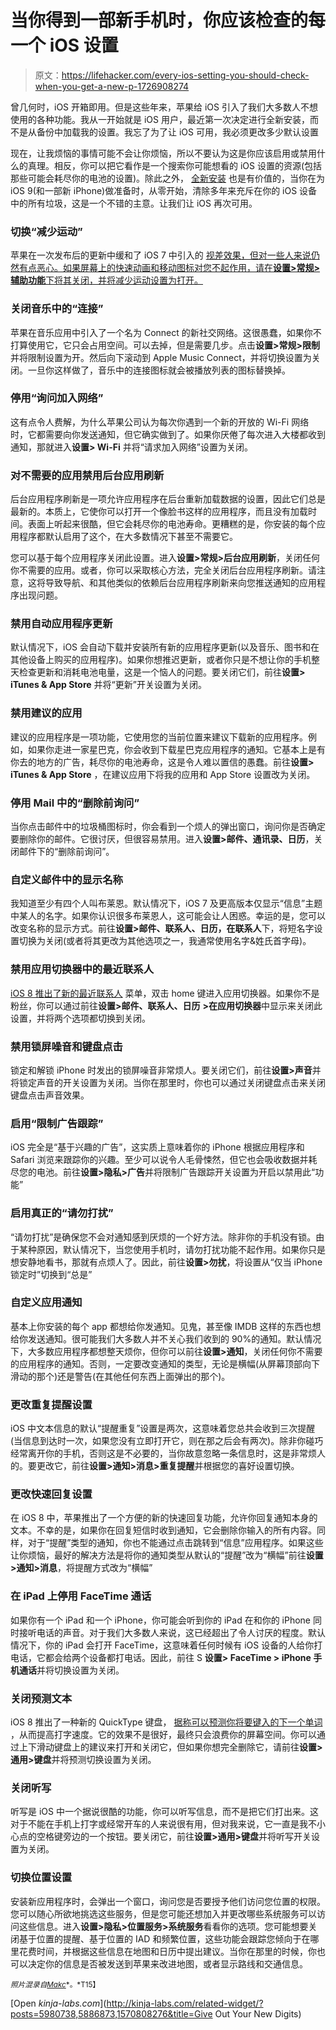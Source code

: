 # 当你得到一部新手机时，你应该检查的每一个 iOS 设置

> 原文：<https://lifehacker.com/every-ios-setting-you-should-check-when-you-get-a-new-p-1726908274>

曾几何时，iOS 开箱即用。但是这些年来，苹果给 iOS 引入了我们大多数人不想使用的各种功能。我从一开始就是 iOS 用户，最近第一次决定进行全新安装，而不是从备份中加载我的设置。我忘了为了让 iOS 可用，我必须更改多少默认设置



现在，让我烦恼的事情可能不会让你烦恼，所以不要认为这是你应该启用或禁用什么的真理。相反，你可以把它看作是一个搜索你可能想看的 iOS 设置的资源(包括那些可能会耗尽你的电池的设置)。除此之外， [全新安装](https://lifehacker.com/in-defense-of-the-clean-install-1726140915) 也是有价值的，当你在为 iOS 9(和一部新 iPhone)做准备时，从零开始，清除多年来充斥在你的 iOS 设备中的所有垃圾，这是一个不错的主意。让我们让 iOS 再次可用。

### 切换“减少运动”

苹果在一次发布后的更新中缓和了 iOS 7 中引入的 [视差效果，但对一些人来说仍然有点恶心。如果屏幕上的快速动画和移动图标对您不起作用，请在**设置>常规>辅助功能**下将其关闭，并将减少运动设置为打开。](https://lifehacker.com/all-the-new-stuff-in-ios-7-512339961)

### 关闭音乐中的“连接”

苹果在音乐应用中引入了一个名为 Connect 的新社交网络。这很愚蠢，如果你不打算使用它，它只会占用空间。可以去掉，但是需要几步。点击**设置>常规>限制**并将限制设置为开。然后向下滚动到 Apple Music Connect，并将切换设置为关闭。一旦你这样做了，音乐中的连接图标就会被播放列表的图标替换掉。

### 停用“询问加入网络”

这有点令人费解，为什么苹果公司认为每次你遇到一个新的开放的 Wi-Fi 网络时，它都需要向你发送通知，但它确实做到了。如果你厌倦了每次进入大楼都收到通知，那就进入**设置> Wi-Fi** 并将“请求加入网络”设置为关闭。

### 对不需要的应用禁用后台应用刷新

后台应用程序刷新是一项允许应用程序在后台重新加载数据的设置，因此它们总是最新的。本质上，它使你可以打开一个像脸书这样的应用程序，而且没有加载时间。表面上听起来很酷，但它会耗尽你的电池寿命。更糟糕的是，你安装的每个应用程序都默认启用了这个，在大多数情况下甚至不需要它。

您可以基于每个应用程序关闭此设置。进入**设置>常规>后台应用刷新**，关闭任何你不需要的应用。或者，你可以采取核心方法，完全关闭后台应用程序刷新。请注意，这将导致导航、和其他类似的依赖后台应用程序刷新来向您推送通知的应用程序出现问题。

### 禁用自动应用程序更新

默认情况下，iOS 会自动下载并安装所有新的应用程序更新(以及音乐、图书和在其他设备上购买的应用程序)。如果你想推迟更新，或者你只是不想让你的手机整天检查更新和消耗电池电量，这是一个恼人的问题。要关闭它们，前往**设置> iTunes & App Store** 并将“更新”开关设置为关闭。

### 禁用建议的应用

建议的应用程序是一项功能，它使用您的当前位置来建议下载新的应用程序。例如，如果你走进一家星巴克，你会收到下载星巴克应用程序的通知。它基本上是有你去的地方的广告，耗尽你的电池寿命，这是令人难以置信的愚蠢。前往**设置> iTunes & App Store** ，在建议应用下将我的应用和 App Store 设置改为关闭。

### 停用 Mail 中的“删除前询问”

当你点击邮件中的垃圾桶图标时，你会看到一个烦人的弹出窗口，询问你是否确定要删除你的邮件。它很讨厌，但很容易禁用。进入**设置>邮件、通讯录、日历**，关闭邮件下的“删除前询问”。

### 自定义邮件中的显示名称

我知道至少有四个人叫布莱恩。默认情况下，iOS 7 及更高版本仅显示“信息”主题中某人的名字。如果你认识很多布莱恩人，这可能会让人困惑。幸运的是，您可以改变名称的显示方式。前往**设置>邮件、联系人、日历，在联系人**下，将短名字设置切换为关闭(或者将其更改为其他选项之一，我通常使用名字&姓氏首字母)。

### 禁用应用切换器中的最近联系人

[iOS 8 推出了新的最近联系人](https://lifehacker.com/all-the-new-stuff-in-ios-8-1584893352) 菜单，双击 home 键进入应用切换器。如果你不是粉丝，你可以通过前往**设置>邮件、联系人、日历** **>在应用切换器**中显示来关闭此设置，并将两个选项都切换到关闭。

### 禁用锁屏噪音和键盘点击

锁定和解锁 iPhone 时发出的锁屏噪音非常烦人。要关闭它们，前往**设置>声音**并将锁定声音的开关设置为关闭。当你在那里时，你也可以通过关闭键盘点击来关闭键盘点击声音效果。

### 启用“限制广告跟踪”

iOS 完全是“基于兴趣的广告”，这实质上意味着你的 iPhone 根据应用程序和 Safari 浏览来跟踪你的兴趣。至少可以说令人毛骨悚然，但它也会吸收数据并耗尽您的电池。前往**设置>隐私>广告**并将限制广告跟踪开关设置为开启以禁用此“功能”

### 启用真正的“请勿打扰”

“请勿打扰”是确保您不会对通知感到厌烦的一个好方法。除非你的手机没有锁。由于某种原因，默认情况下，当您使用手机时，请勿打扰功能不起作用。如果你只是想安静地看书，那就有点烦人了。因此，前往**设置>勿扰**，将设置从“仅当 iPhone 锁定时”切换到“总是”

### 自定义应用通知

基本上你安装的每个 app 都想给你发通知。见鬼，甚至像 IMDB 这样的东西也想给你发送通知。很可能我们大多数人并不关心我们收到的 90%的通知。默认情况下，大多数应用程序都想整天烦你，但你可以前往**设置>通知**，关闭任何你不需要的应用程序的通知。否则，一定要改变通知的类型，无论是横幅(从屏幕顶部向下滑动的那个)还是警告(在其他任何东西上面弹出的那个)。

### 更改重复提醒设置

iOS 中文本信息的默认“提醒重复”设置是两次，这意味着您总共会收到三次提醒(当信息到达时一次，如果您没有立即打开它，则在那之后会有两次)。除非你碰巧经常离开你的手机，否则这是不必要的，当你故意忽略一条信息时，这是非常烦人的。要更改它，前往**设置>通知>消息>重复提醒**并根据您的喜好设置切换。

### 更改快速回复设置

在 iOS 8 中，苹果推出了一个方便的新的快速回复功能，允许你回复通知本身的文本。不幸的是，如果你在回复短信时收到通知，它会删除你输入的所有内容。同样，对于“提醒”类型的通知，你也不能通过点击跳转到“信息”应用程序。如果这些让你烦恼，最好的解决方法是将你的通知类型从默认的“提醒”改为“横幅”前往**设置>通知>消息**，将提醒方式改为“横幅”

### 在 iPad 上停用 FaceTime 通话

如果你有一个 iPad 和一个 iPhone，你可能会听到你的 iPad 在和你的 iPhone 同时接听电话的声音。对于我们大多数人来说，这已经超出了令人讨厌的程度。默认情况下，你的 iPad 会打开 FaceTime，这意味着任何时候有 iOS 设备的人给你打电话，它都会给两个设备都打电话。因此，前往 S **设置> FaceTime > iPhone 手机通话**并将切换设置为关闭。

### 关闭预测文本

iOS 8 推出了一种新的 QuickType 键盘， [据称可以预测你将要键入的下一个单词](https://lifehacker.com/how-predictive-keyboards-work-and-how-you-can-train-yo-1643795640) ，从而提高打字速度。它的效果不是很好，最终只会浪费你的屏幕空间。你可以通过上下滑动键盘上的建议来打开和关闭它，但如果你想完全删除它，请前往**设置>通用>键盘**并将预测切换设置为关闭。

### 关闭听写

听写是 iOS 中一个据说很酷的功能，你可以听写信息，而不是把它们打出来。这对于不能在手机上打字或经常开车的人来说很有用，但对我来说，它一直是我不小心点的空格键旁边的一个按钮。要关闭它，前往**设置>通用>键盘**并将听写开关设置为关闭。

### 切换位置设置

安装新应用程序时，会弹出一个窗口，询问您是否要授予他们访问您位置的权限。您可以随心所欲地挑选这些服务，但是您可能还想加入并更改哪些系统服务可以访问这些信息。进入**设置>隐私>位置服务>系统服务**看看你的选项。您可能想要关闭基于位置的提醒、基于位置的 IAD 和频繁位置，这些功能会跟踪您倾向于在哪里花费时间，并根据这些信息在地图和日历中提出建议。当你在那里的时候，你也可以决定你的信息是否被发送到苹果来改进地图，或者显示路线和交通信息。

<small>*照片混录自*</small>[<small>*Makc*</small>](http://www.shutterstock.com/pic-102679337/stock-vector-touchscreen-smartphone-in-your-hand.html?src=dlgkSKHzVxxdGONnYbq8RQ-1-46)<small>*。*T15】</small>

[Open *kinja-labs.com*](http://kinja-labs.com/related-widget/?posts=5980738,5886873,1570808276&title=Give Out Your New Digits)